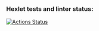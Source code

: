 ### Hexlet tests and linter status:
[![Actions Status](https://github.com/VilerIT/layout-designer-project-lvl1/workflows/hexlet-check/badge.svg)](https://github.com/VilerIT/layout-designer-project-lvl1/actions)